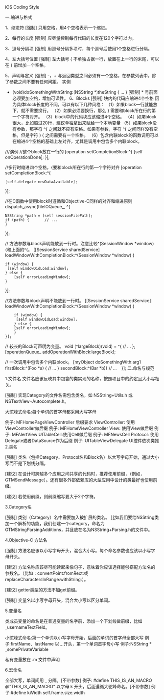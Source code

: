iOS Coding Style

一.缩进与格式

1、缩进符
[强制] 只用空格，用4个空格表示一个缩进。

2、每行的长度
[强制] 应尽量控制每行代码的长度在120个字符以内。

3、逗号分隔项
[强制] 用逗号分隔多项时，每个逗号后使用1个空格进行分隔。

4、左大括号位置
[强制] 左大括号 { 不单独占据一行，放置在上一行的末尾，可以在 { 前增加一个空格。

5、声明与定义
[强制] -，+ 与返回类型之间必须有一个空格，在参数列表中，除了参数之间不要有任何间距。
实例
- (void)doSomethingWithString:(NSString *)theString { 
    ...
}
[强制] * 号前面必须要加空格，增加可读性。
6、Blocks
[强制] 块内的代码应缩进4个空格
因为具体block长度的不同，可以有以下几种风格：
（1）如果block一行就能放下，就不需要换行。
（2）如果必须要换行，那么 } 需要和block所在行的第一个字符对齐。
（3）block中的代码块应该缩进4个空格。
（4）如果block很大，比如超过20行，建议单独拿出来赋给一个本地变量
（5）如果block没有参数，那字符 ^{ 之间就不应有空格。如果有参数，字符 ^{ 之间同样没有空格，但是字符 ) { 之间需要有一个空格。
（6）包含内联block的函数调用可以在缩进4个空格的基础上左对齐，尤其是调用中包含多个内联block。


///演例
//整个block放在一行的 
[operation setCompletionBlock:^{ [self onOperationDone]; }];

//多行时缩进四个空格，{要和block所在行的第一个字符对齐
[operation setCompletionBlock:^{

    [self.delegate newDataAvailable];
}]; 

//在C函数中使用block时遵循和Objective-C同样的对齐和缩进原则
dispatch_async(fileIOQueue_, ^{

    NSString *path = [self sessionFilePath];     
    if (path) {       // ...     
    } 
});

// 方法参数与block声明能放到一行时。注意比较^(SessionWindow *window) {和上面的^{。 
[[SessionService sharedService]  loadWindowWithCompletionBlock:^(SessionWindow *window) {

    if (window) {          
     [self windowDidLoad:window];        
    } else {           
        [self errorLoadingWindow];        
    }     
}]; 

//方法参数与block声明不能放到一行时。 
[[SessionService sharedService]     
    loadWindowWithCompletionBlock:^(SessionWindow *window) {  

        if (window) {              
         [self windowDidLoad:window];             
        } else {               
        [self errorLoadingWindow];             
        }         
    }];  

// 较长的Block可声明为变量。 
void (^largeBlock)(void) = ^{
     // ... 
}; 
[operationQueue_ addOperationWithBlock:largeBlock]; 

 // 一次调用中包含多个内联block。 
[myObject doSomethingWith:arg1
    firstBlock:^(Foo *a) { // ...
    }
    secondBlock:^(Bar *b){
            // ...
    }];
二.命名与规范

1.文件名
文件名应该反映其中包含的类实现的名称，按照项目中的约定且大小写相关。

[强制] 实现Category的文件名需包含类名，如 NSString+Utils.h 或 NSTextView+Autocomplete.h。

大驼峰式命名:每个单词的首字母都采用大写字母   

例子:
	MFHomePageViewController
后缀要求
        ViewController: 使用ViewController做后缀
 例子: 
        MFHomeViewController View: 使用View做后缀
例子: 
        MFAlertView UITableCell:使用Cell做后缀
例子: 
        MFNewsCell
Protocol: 使用Delegate或者DataSource作为后缀
例子: 
        UITableViewDelegate 
        UI控件依次类推
2.类名

[强制] 类名（包括Category、Protocol名和Block名）以大写字母开始，通过大小写而不是下划线分隔。

[建议] 在设计可跨越多个应用之间共享的代码时，推荐使用前缀，（例如，GTMSendMessage）。还有很多外部依赖库的大型应用中设计的类最好也使用前缀。

[建议] 若使用前缀，则前缀缩写要大于2个字符。

3.Category名

[强制] 类别（Category）名中需要加入被扩展的类名。
比如我们要给NSString类加一个解析的功能，我们创建一个category，命名为GTMStringParsingAdditions，并且放在名为NSString+Parsing.h的文件中。

4.Objective-C 方法名

[强制] 方法名应该以小写字母开头，混合大小写。每个命名参数也应该以小写字母开头。

[建议] 方法名称应该尽可能读起来像句子，意味着你应该选择能够搭配方法名的参数名。（比如：convertPoint:fromRect:或replaceCharactersInRange:withString:）。

[建议] getter类型的方法不加get前缀。

[强制] 变量名以小写字母开头，混合大小写以区分单词。

5.变量名

类成员变量的命名是在普通变量的名字前，添加一个下划线做前缀，比如_usernameTextField。

小驼峰式命名:第一个单词以小写字母开始，后面的单词的首字母全部大写   例子:firstName、lastName
以 _ 开头，第一个单词首字母小写   例子:NSString * _somePrivateVariable

私有变量放在 .m 文件中声明

6.宏命名

全部大写，单词间用 _ 分隔。[不带参数]
  例子: #define THIS_IS_AN_MACRO @"THIS_IS_AN_MACRO"
以字母 k 开头，后面遵循大驼峰命名。[不带参数]   例子:#define kWidth self.frame.size.width





